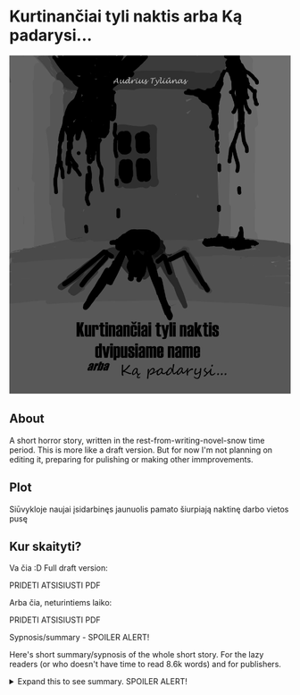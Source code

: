 # Kurtinančiai tyli naktis arba Ką padarysi...

![cover](./d-n-cover.png)

## About

A short horror story, written in the rest-from-writing-novel-snow time period. This is more like a draft version. But for now I'm not planning on editing it, preparing for pulishing or making other immprovements.

## Plot

Siūvykloje naujai įsidarbinęs jaunuolis pamato šiurpiają naktinę darbo vietos pusę

## Kur skaityti?

Va čia :D Full draft version:

PRIDETI ATSISIUSTI PDF

Arba čia, neturintiems laiko:

PRIDETI ATSISIUSTI PDF

Sypnosis/summary - SPOILER ALERT!

Here's short summary/sypnosis of the whole short story. For the lazy readers (or who doesn't have time to read 8.6k words) and for publishers.

<details>
<summary>Expand this to see summary. SPOILER ALERT!</summary>

Pagrindinis protagonistas - jaunuolis, naujas siūvyklos Veiksmas vyksta vėlyvą rudenį siūvykloje – sename name, sudarytame iš plataus priangio kambario, koridoriaus, vedančio iš šio prieangio, bei 4 nedidelių kambarių, su durimis koridoriuje. Koridoriaus gale yra durys į kitą namo dalį, kuri nepriklauso siūvyklai, o priklauso ten gyvenančiai močiutei. Namas turi palėpę. Pagrindinis protagonistas – jaunuolis, naujas siūvyklos darbuotojas.

### Pirmas

Viename iš siūvyklos kambarių, maždaug 16:50 protagonistas užsiūvinėdamas juodoje medžiagoje esančias skyles klausosi radijo. Čia prieangyje atėjęs siūvyklos savininkas/viršininkas Karolis sukelia šurmulį ir išpeikia atsakingą asmenį - Saulių - kad jis sukvietė dirbti žmonęs tą dieną, kai Karolis aiškiai sakė, kad niekas neturi būti šiame name. Visi siūvyklos darbuotojai iškart išėjo namo. Išskyrus Karolį, Saulių ir protagonistą, nes jam nebuvo niekas asmeniškai nepasakė grįžti namo (jis tik nugirdo pokalbį). Prieš einant namo Karolis liepė Sauliui susitvarkyti su protagonistu, kad jis dingtų iš šio namo iki sutemstant, o jei tiksliau - iki 17 valandos. Karolis perkabina užuolaidas – vietoje buvusių baltų, pakabina juodas.

Protagonistas dar norėjo užbaigti siūti vieną skylę juodoje medžiagoje, tačiau nerimo pilnas Saulius pareikalavo viską palikti kaip yra ir eiti namo. Dėl kilusių klausimų ir stabtelėjimų Saulius su protagonistu nespėja išeiti iš namo – Karolis pasako, kad jau yra per vėlu. Taip pat, pasirodo, name dar liko viena darbuotoja – Jolita. Ji irgi sėdėjo atskirame kambarėlyje ir užsiuvinėjo skyles juodose medžiagose. Skyrius baigiasi, kaip netyčia per daug pagarsinta radija pradeda groti išsiderinusią pianino muziką, ir Karolis tą radiją sudaužo. Nuo to laiko dingsta ir visas šurmulys, ir pasklinda tyla.

### Antras

Kilo nerimas ir įtampa, labiausiai nerimavo Saulius. Išeiti iš pastato nuo dabar Karolis jau griežtai visiem draudė, sakė, kad visi turės nakvoti čia. Toliau visa siūvykla yra ruošiama nakčiai – atidaromos visos durys, visur įjungiamos šviesos (išskyrus palėpėje) bei prisakoma jokiu būdu naktį jų neišjungti, priangyje paruošiamas baltas stalas su įvairiais keistais įrankiais ir stikliniu indeliu Jolitai (kartu su protagonistu, Sauliu ir Karoliu likusiai darbuotojai, nekalbiai moteriškėlei), kad ji galėtų gaminti kažkokius akmenukus. Taip pat ištraukiamos trys riestos medinės lazdos, su kažkokio mažo daikto laikikliu gale.

Saulius atvedė vos pajudančią, nė žodžio nepratarusią Jolitą iš jos kambario ir pasodino prie paruošto stalo. Taip pat Saulius atnešė didelį juodą šiukšlių maišą, prikimštą į baltą vatą panašios masės. Jolita ėmė tą vatą, visaip ją kočiojo, daužė, spaudė visokiais keistais įrankiais.

Iš koridoriaus vienos durys vedė į kambariuką su laiptais į palėpę, kitos durys į vonios kambarį, trečios ir ketvirtos vedė į atskirus darbo kambarius (vienas iš jų buvo protagonisto, kitas – Jolitos), tačiau dar buvo ir kitos durys koridoriaus gale – medinės, raštuotos. Jos vienintelės buvo uždarytos. Karolis pasakė, kad už jų nuo seno gyvena „daug labiau patyrusi už jį“ senutė, ir kad ji pati su viskuo susitvarkys. Tuomet Karolis parodė, kur gali protagonistas nusiprausti, išsivalyti dantis ir pasiruošti miegui. Tą protagonistas ir padarė, kol Karolis jam paruošė čiužinį miegojimui.

Besivalydamas dantis protagnistas rado kruviną skudurą viename bliūde. Protagonistas nesiėmė jokių papildomų veiksmų, tiesiog įtarė Karolį padarius kažką blogo. Karolis parodė protagonisto darbo kambaryje padėtą čiužinį, bei padavė juodą medžiagą (kuri protagonisto buvo iki galo nesutvarkyta) užsiklojimui, duris paliko praviras. Prieš užmiegant, protagonistas iš sklidusių garsų suprato, kad visi kiti žmonės priangyje gėrė arbatą, bei čia prie jų prisijungė ir toji senutė, atėjusi iš savo namo pusės.

### Trečias

Prieangy kilo šurmulys ir protagonistas prabudo. Netrukus spragtelėjo jungiklis ir šviesa kambaryje užgeso. Prieš užsitrenkiant durims, dėl iš koridoriaus einančios šviesos, protagonistas sugebėjo pamatyti aukštyn galva ant lubų kabančią juodą ir labai ilgą figūrą su dar ilgesnėmis rankomis, ilgais aštriais blizgančiais metaliniais nagais. Protagonistas tūnojo pasislėpęs po juodu užtiesalu. Pasigirdus nepanašiam į normalų garsą džeržgesiui visi kiti garsai koridoriuje nutilo. Protagonistas bandė rėkti, tačiau niekas neatėjo padėti. Metaliniai nagai paraišė užtiesimą ir pasinaudoję jame esančia neužsiūta skyle, stipriai sužeidė protagonisto pilvą.

Netrukus pasirodė Karolis, apsisiautęs juodu užtiesalu, pravėrė duris ir įjungė šviesą. Nutilo džeržgimas, vėl pasigirdo koridoriaus šurmulys. Kraujas susigėrė į pabaisos nagus, vienas lašelis, pakibęs ore, užskrido ant lubų ir į jas susigėrė. Ant lubų kabėjusi pabaisa sulindo į skaidriai žalią akmenuką Karolio laikomos medinės riestos lazdos gale. Akmenukas nusidažė juodai, protagonistas nepastebėjo, kur Karolis nunešė tą juodą akmenuką. Tarpdury pasirodė Saulius, netrukus pasirodė ir toji senutė – buvo labai maloni, jos vardas Danutė. Senutė sutvarkė žaizdą ir užklijavo pleistrus.

Tuomet kilo diskusija, kas užgesino šviesą, bet joks sprendimas nebuvo priimtas. Paaiškėjo, kad protagonisto šaukimo niekas negirdėjo. Karolis net ir po tokių įvykių neleido protagonistui išeiti iš namo ir grįžti namo. Jis paaiškino, kad ši naktis yra ypatinga – ji nutinka kartą per mėnesį. Tokios nakties metu keičiasi aplink erdvė – namas sujungia įvairias realybės atmainas, ir tokiu metu išėjus į lauką galima amžinai įstrigti kitoje realybėje. Taip pat Karolis pridūria, kad jis irgi kartą vos nemirė nuo pabaisų – jam paliko randą ant kaktos. Danutė leido protagonistui nusiimti pleistrus nuo pilvo. Žaizda jau buvo užgijusi.

### Ketvirtas

Galiausiai visi sėdėjo prieangyje ant čiužinių, užsikloję juodais užtiesimais ir gėrė arbatą. Jolita vienintelė darbavosi prie stalo. Iš baltos vatos ji gamino sodriai žalius akmenukus. Jos vyriški raumenys buvo įsitempę. Atrodė, tarsi ji kažką slėptų sau ant kelių po megztiniu. Karolis papasakojo protagonistui visą istoriją. Pradėjo nuo to, kaip jis prieš metus atidarė siūvyklą, ir šitas namas turėjo labai pigią kainą. Paskutiniai savininkai vieną naktį mįslingai dingo. Įsikūrus Danutė parodė juodąsias pabaisas. Pabaisos, kita vertus, pasirodo tik vieną kartą per mėnesį ir tik naktį. Tačiau reikia vis tiek budėti, kad nebūtų apgadintas turtas. Vėliau protagonistas nuėjo į tualetą. Išėjęs ioš vonios kambario jis rado sandėliuko kambarį tamsų, su prie laiptų gulinčiu Sauliaus kūnu. Čia pasirodęs Karolis su ironija pasakė „Na, mirė tai mirė, ką padarysi...“

### Penktas

Karolis pasakė protagonistui, kad čia Danutė padarė spąstus ir nužudė Saulių, ir nurodė grįžti į prieangį, kol jis užtemps lavoną į palėpę. Protagonistas, pasėdėjęs su savo apmąstymais negalėjo nuspręsti, kas yra žudikas, bet manė labiausiai tikėtina, kad pats Karolis. Grįžęs prie sandėliuko protagonistas pamatė, kaip Karolis užtempia lavoną į palėpę, tačiau čia esą kiti spąstai, dėl kurių yra sugadinama palėpės dangčio apsauga nuo pabaisų, ir čia iš palėpės atėjusi pabaisa, besivydama koridoriumi, pagauna Karolį. Jo kūnas užskrenda į lubas ir į jas susigeria. Iš palėpės veržiasi ir lipa lubomis daugiau pabaisų. Tuo tarpu protagonistas spėja pabėgti, ir su Danutės pagalba jis uždaro pabaisas sandeliuke, bei išjungia sandėliuko šviesą.

### Šeštas

Danutė nusivedė protagonistą į savo namo dalį. Ji pasakė, kad viską čia suplanavo Jolita. Danutės namo pusės patalpoje buvo truputį blankiau, čia lubomis ir sienomis ropojo begalė didelių vorų. Danutė nežino, kodėl Jolita nori visus nužudyti. Senutės nurodytas protagonistas pasislepia spintoje. Tuo tarpu pati senutė užsidėjo sprogmenų liemenę ir užlipusi į palėpę ją susprogdino.

Pro išsprogdintų lubų plyšius ir palėpės stogą matėsi šviesa, nors ir dar buvo naktis. Sienomis varvėjo į smalą panaši juoda masė.

### Septintas

Protagonistas nusprendžia nesislėpti ir kovoti. Tuomet su užsidegimu jis susiranda metalinį smaigalį ir išeina į koridorių. Tačiau čia jį už nugaros pasmeigia Jolita. Protagonistas iš karto nemiršta, sugeba dar sekti aplinką. Jolita, visa įtūžusi, nusitempia protagonistą į lauką. Ji turi pasiėmus tašelę, pilną prikrautą žalių akmenukų. Lauke vaizdas labai staigiai kito, keitėsi dangaus spalva, keitėsi metų laikas. Galiausiai protagonistą Jolita tempė ant nematomo paviršiaus ore, eidama aplink namą. Nuėjus į kitą namo pusę, namas buvo apverstas, visa palėpė atsistačius į pradinę padėtį, prieš sprogimą. Jolita įmetė protagonistą į palėpę ir užtrenkė palėpės duris. Čia protagonistas pamatė pravertą palėpės liuką (iš jo perspektyvos esantį viršuje) ir pabaisas (iš protagonisto perspektyvos esančias ant žemės). Galiausiai viena iš pabaisų susmeigia nagus protagonistui tiesiai į veidą, ir jis, žinoma, miršta.

</details>
